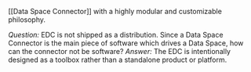 [[Data Space Connector]] with a highly modular and customizable philosophy.

*Question:*
EDC is not shipped as a distribution. Since a Data Space Connector is the main piece of software which drives a Data Space, how can the connector not be software?
*Answer:*
The EDC is intentionally designed as a toolbox rather than a standalone product or platform.